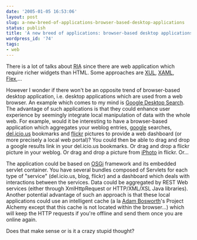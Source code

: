 ```yaml
---
date: '2005-01-05 16:53:06'
layout: post
slug: a-new-breed-of-applications-browser-based-desktop-applications
status: publish
title: 'A new breed of applications: browser-based desktop applications'
wordpress_id: '74'
tags:
- web
---
```


<p>There is a lot of talks about <acronym title="Rich Internet Applications">RIA</acronym> since there are web application which require richer widgets than HTML. Some approaches are <a href=""http://www.mozilla.org/projects/xul/>XUL</a>, <a href="http://longhorn.msdn.microsoft.com/lhsdk/core/overviews/about%20xaml.aspx">XAML</a>, <a href="http://www.macromedia.com/go/gnavtray_flex_home">Flex</a>,...</p>

<p>
However I wonder if there won't be an opposite trend of browser-based desktop application, i.e. desktop applications which are used from a web browser.
An example which comes to my mind is <a href="http://desktop.google.com/">Google Desktop Search</a>.<br />
The advantage of such applications is that they could enhance user experience by seemingly integrate local manipulation of data with the whole web.
For example, would it be interesting to have a browser-based application which aggregates your weblog entries, <a href="http://www.google.com/">google</a> searches, <a href="http://del.icio.us/">del.icio.us</a> bookmarks and <a href="http://www.flickr.com/">flickr</a> pictures to provide a web dashboard (or more precisely a local web portal)?
You could then be able to drag and drop a google results link in your del.icio.us bookmarks. Or drag and drop a flickr picture in your weblog. Or drag and drop a picture from <a href="http://www.apple.com/ilife/iphoto/">iPhoto</a> in flickr. Or...</p>
<p>
The application could be based on <a href="http://www.osgi.org">OSGi</a> framework and its embedded servlet container. You have several bundles composed of Servlets for each type of "service" (del.icio.us, blog, flickr) and a dashboard which deals with interactions between the services. Data could be aggregated by REST Web services (either through XmlHttpRequest or HTTP/XML/XSL Java libraries).<br />
Another potential advantage of such an approach is that these local applications could use an intelligent cache (a la <a href="http://www.adambosworth.net/">Adam Bosworth</a>'s Project Alchemy except that this cache is not located within the browser...) which will keep the HTTP requests if you're offline and send them once you are online again.</p>
<p>Does that make sense or is it a crazy stupid thought?</p>